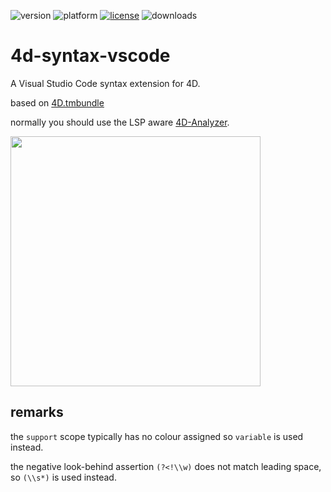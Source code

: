 ![version](https://img.shields.io/badge/version-20%2B-E23089)
![platform](https://img.shields.io/static/v1?label=platform&message=mac-intel%20|%20mac-arm%20|%20win-64&color=blue) [![license](https://img.shields.io/github/license/miyako/4d-syntax-vscode)](LICENSE)
![downloads](https://img.shields.io/github/downloads/miyako/4d-syntax-vscode/total)

# 4d-syntax-vscode
A Visual Studio Code syntax extension for 4D.

based on [4D.tmbundle](https://github.com/miyako/4D.tmbundle)

normally you should use the LSP aware [4D-Analyzer](https://marketplace.visualstudio.com/items?itemName=4D.4d-analyzer).

<img src="https://github.com/user-attachments/assets/1235826e-6a98-49fb-8719-1a2f995cdd60" width=400 height=auto />

## remarks

the `support` scope typically has no colour assigned so `variable` is used instead.  

the negative look-behind assertion `(?<!\\w)` does not match leading space, so `(\\s*)` is used instead.
